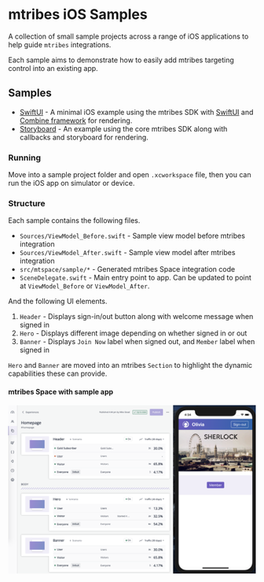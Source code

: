 # mtribes iOS Samples

A collection of small sample projects across a range of iOS applications to help
guide `mtribes` integrations.

Each sample aims to demonstrate how to easily add mtribes targeting control into
an existing app.

## Samples

- [SwiftUI](/samples-swiftui) - A minimal iOS example using the mtribes SDK with
  [SwiftUI](https://developer.apple.com/documentation/swiftui) and
  [Combine framework](https://developer.apple.com/documentation/combine) for rendering.
- [Storyboard](/samples-storyboard) - An example using the core mtribes SDK along with callbacks and storyboard for rendering.

### Running

Move into a sample project folder and open `.xcworkspace` file, then you can run the iOS app on simulator or device.

### Structure

Each sample contains the following files.

- `Sources/ViewModel_Before.swift` - Sample view model before mtribes integration
- `Sources/ViewModel_After.swift` - Sample view model after mtribes integration
- `src/mtspace/sample/*` - Generated mtribes Space integration code
- `SceneDelegate.swift` - Main entry point to app. Can be updated to point at
  `ViewModel_Before` or `ViewModel_After`.

And the following UI elements.

1. `Header` - Displays sign-in/out button along with welcome message when signed
in
2. `Hero` - Displays different image depending on whether signed in or out
3. `Banner` - Displays `Join Now` label when signed out, and `Member` label when
signed in

`Hero` and `Banner` are moved into an mtribes `Section` to highlight the dynamic
capabilities these can provide.

#### mtribes Space with sample app

![sample](sample.png)